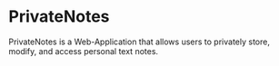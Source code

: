 # PrivateNotes
PrivateNotes is a Web-Application that allows users to privately store, modify, and access personal text notes.
